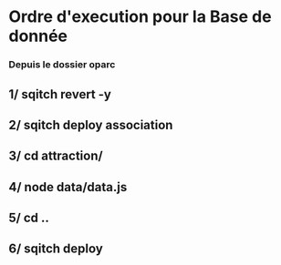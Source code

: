 # Ordre d'execution pour la Base de donnée

### Depuis le dossier oparc

1/ sqitch revert -y
---
2/ sqitch deploy association
---
3/ cd attraction/
---
4/ node data/data.js
---
5/ cd ..
---
6/ sqitch deploy
---